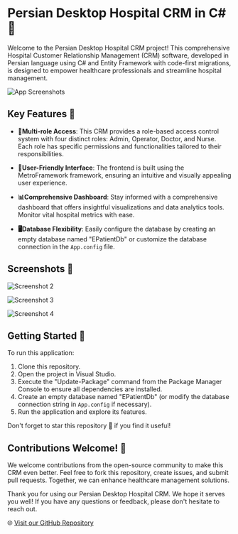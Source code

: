 # Persian Desktop Hospital CRM in C# 🏥

Welcome to the Persian Desktop Hospital CRM project! This comprehensive Hospital Customer Relationship Management (CRM) software, developed in Persian language using C# and Entity Framework with code-first migrations, is designed to empower healthcare professionals and streamline hospital management.

![App Screenshots](https://raw.githubusercontent.com/mohamadsaleh82/Desktop-Hospital-CRM-in-C-Sharp-with-WinForms/master/Demo/1.jpg)

## Key Features 🚀

- **👥Multi-role Access**: This CRM provides a role-based access control system with four distinct roles: Admin, Operator, Doctor, and Nurse. Each role has specific permissions and functionalities tailored to their responsibilities.

- **👥User-Friendly Interface**: The frontend is built using the MetroFramework framework, ensuring an intuitive and visually appealing user experience.

- **📊Comprehensive Dashboard**: Stay informed with a comprehensive dashboard that offers insightful visualizations and data analytics tools. Monitor vital hospital metrics with ease.

- **🖥️Database Flexibility**: Easily configure the database by creating an empty database named "EPatientDb" or customize the database connection in the `App.config` file.

## Screenshots 📸

![Screenshot 2](https://raw.githubusercontent.com/mohamadsaleh82/Desktop-Hospital-CRM-in-C-Sharp-with-WinForms/master/Demo/2.jpg)

![Screenshot 3](https://raw.githubusercontent.com/mohamadsaleh82/Desktop-Hospital-CRM-in-C-Sharp-with-WinForms/master/Demo/3.jpg)

![Screenshot 4](https://raw.githubusercontent.com/mohamadsaleh82/Desktop-Hospital-CRM-in-C-Sharp-with-WinForms/master/Demo/4.jpg)

## Getting Started 🚀

To run this application:

1. Clone this repository.
2. Open the project in Visual Studio.
3. Execute the "Update-Package" command from the Package Manager Console to ensure all dependencies are installed.
4. Create an empty database named "EPatientDb" (or modify the database connection string in `App.config` if necessary).
5. Run the application and explore its features.

Don't forget to star this repository 🌟 if you find it useful!

## Contributions Welcome! 🙌

We welcome contributions from the open-source community to make this CRM even better. Feel free to fork this repository, create issues, and submit pull requests. Together, we can enhance healthcare management solutions.

Thank you for using our Persian Desktop Hospital CRM. We hope it serves you well! If you have any questions or feedback, please don't hesitate to reach out.

🌐 [Visit our GitHub Repository](https://github.com/mohamadsaleh82/Desktop-Hospital-CRM-in-C-Sharp-with-WinForms)
